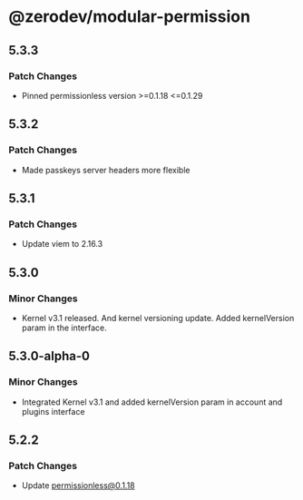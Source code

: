 # @zerodev/modular-permission

## 5.3.3

### Patch Changes

- Pinned permissionless version >=0.1.18 <=0.1.29

## 5.3.2

### Patch Changes

- Made passkeys server headers more flexible

## 5.3.1

### Patch Changes

- Update viem to 2.16.3

## 5.3.0

### Minor Changes

- Kernel v3.1 released. And kernel versioning update. Added kernelVersion param in the interface.

## 5.3.0-alpha-0

### Minor Changes

- Integrated Kernel v3.1 and added kernelVersion param in account and plugins interface

## 5.2.2

### Patch Changes

- Update permissionless@0.1.18
